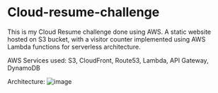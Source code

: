 # Cloud-resume-challenge
This is my Cloud Resume challenge done using AWS. A static website hosted on S3 bucket, with a visitor counter implemented using AWS Lambda functions for serverless architecture. 


AWS Services used: S3, CloudFront, Route53, Lambda, API Gateway, DynamoDB


Architecture:
![image](https://github.com/user-attachments/assets/8513cb91-bd17-4266-b599-37e47627c383)
